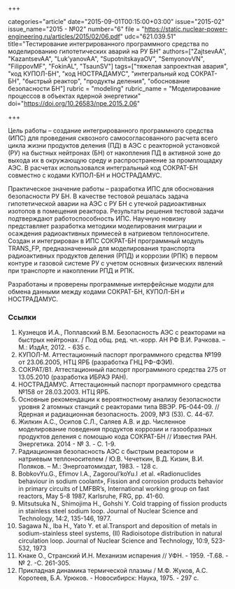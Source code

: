 +++

categories="article"
date="2015-09-01T00:15:00+03:00"
issue="2015-02"
issue_name="2015 - №02"
number="6"
file = "https://static.nuclear-power-engineering.ru/articles/2015/02/06.pdf"
udc="621.039.51"
title="Тестирование интегрированного программного средства по моделированию гипотетических аварий на РУ БН"
authors=["ZajtsevAA", "KazantsevAA", "Luk’yanovAA", "SupotnitskayaOV", "SemyonovVN", "FilippovMF", "FokinAL", "TsaunSV"]
tags=["тяжелая запроектная авария", "код КУПОЛ-БН", "код НОСТРАДАМУС", "интегральный код СОКРАТ-БН", "быстрый реактор", "продукты деления", "обоснование безопасности БН"]
rubric = "modeling"
rubric_name = "Моделирование процессов в объектах ядерной энергетики"
doi="https://doi.org/10.26583/npe.2015.2.06"

+++

Цель работы – создание интегрированного программного средства (ИПС) для проведения сквозного самосогласованного расчета всего цикла жизни продуктов деления (ПД) в АЭС с реакторной установкой (РУ) на быстных нейтронах (БН) от накопления ПД в активной зоне до выхода их в окружающую среду и распространение за промплощадку АЭС. В расчетах использовался интегральный код СОКРАТ-БН совместно с кодами КУПОЛ-БН и НОСТРАДАМУС.

Практическое значение работы – разработка ИПС для обоснования безопасности РУ БН. В качестве тестовой решалась задача гипотетической аварии на АЭС с РУ БН с утечкой радиоактивных изотопов в помещения реактора. Результаты решения тестовой задачи подтверждают работоспособность ИПС. Научную новизну представляет разработка методики моделирования миграции и осаждения радиоактивных примесей в натриевом теплоносителе. Создан и интегрирован в ИПС СОКРАТ-БН программный модуль TRANS_FP, предназначенный для моделирования транспорта радиоактивных продуктов деления (РПД) и коррозии (РПК) в первом контуре и газовой системе РУ с учетом основных физических явлений при транспорте и накоплении РПД и РПК.

Разработаны и проверены программные интерфейсные модули для обмена данными между кодами СОКРАТ-БН, КУПОЛ-БН и НОСТРАДАМУС.

### Ссылки

1. Кузнецов И.А., Поплавский В.М. Безопасность АЭС с реакторами на быстрых нейтронах. / Под общ. ред. чл.-корр. АН РФ В.И. Рачкова. – М.: ИздАт, 2012. - 635 с.
2. КУПОЛ-М. Аттестационный паспорт программного средства №199 от 23.06.2005, НТЦ ЯРБ (разработка ГНЦ РФ-ФЭИ).
3. СОКРАТ/В1. Аттестационный паспорт программного средства 275 от 13.05.2010 (разработка ИБРАЭ РАН).
4. НОСТРАДАМУС. Аттестационный паспорт программного средства №158 от 28.03.2003. НТЦ ЯРБ.
5. Основные рекомендации к вероятностному анализу безопасности уровня 2 атомных станций с реакторами типа ВВЭР. РБ-044-09. // Ядерная и радиационная безопасность. 2009, №3 (53). С. 44-67.
6. Жилкин А.С., Осипов С.Л., Саляев А.В. и др. Численное моделирование поведения продуктов коррозии и газообразных продуктов деления с помощью кода СОКРАТ-БН // Известия РАН. Энергетика. 2014 - № 3. - С. 1-9.
7. Радиационная безопасность АЭС с быстрым реактором и натриевым теплоносителем / Ю.В. Чечеткин, В.Д. Кизин, В.И. Поляков. – М.: Энергоатомиздат, 1983. - 128 с.
8. BobkovYu.G., Efimov I.A., Zagoroul’koYu.I .et al. «Radionuclides behaviour in sodium coolant», Fission and corrosion products behavior in primary circuits of LMFBR’s, International working group on fast reactors, May 5-8 1987, Karlsruhe, FRG, pp. 41-60.
9. Mitsutsuka N., Shimojima H., Gohshi Y. Cold trapping of fission products in stainless steel sodium loop. Journal of Nuclear Science and Technology, 14:2, 135-146, 1977.
10. Sagawa N., Iba H., Yato Y. et al.Transport and deposition of metals in sodium-stainless steel systems, (II) Radioisotope distribution in natural circulation loop. Journal of Nuclear Science and Technology, 10:9, 523-532, 1973
11. Кнаке О., Странский И.Н. Механизм испарения // УФН. - 1959. -Т.68. - № 2. -С. 261-305.
12. Прикладная динамика термической плазмы / М.Ф. Жуков, А.С. Коротеев, Б.А. Урюков. - Новосибирск: Наука, 1975. - 297 с.